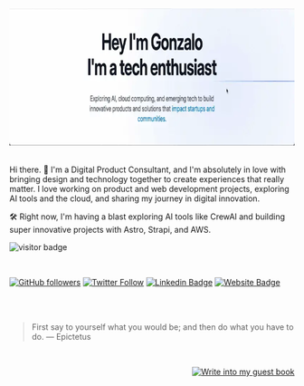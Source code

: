 <div align="center">
<img src="https://github.com/gonzaloalfaro/gonzaloalfaro/blob/main/final1a.webp" alt="eatsleepcode" width="800" height="242" />
</div>
<br/>

Hi there. 👋 I'm a Digital Product Consultant, and I'm absolutely in love with bringing design and technology together to create experiences that really matter. I love working on product and web development projects, exploring AI tools and the cloud, and sharing my journey in digital innovation.

🛠️ Right now, I'm having a blast exploring AI tools like CrewAI and building super innovative projects with Astro, Strapi, and AWS.




<p  align="left"><img src="https://visitor-badge.laobi.icu/badge?page_id=gonzaloalfaro" alt="visitor badge"/></p>
<br/>

[![GitHub followers](https://img.shields.io/github/followers/gonzaloalfaro?style=social)](https://www.github.com/gonzaloalfaro)
[![Twitter Follow](https://img.shields.io/twitter/follow/gonzaloalfarof?style=social)](https://www.x.com/gonzaloalfarof)
[![Linkedin Badge](https://img.shields.io/badge/-gonzaloalfaorf-blue?style=flat-square&logo=Linkedin&logoColor=white&link=https://www.linkedin.com/in/gonzaloalfarof/)](https://www.linkedin.com/in/gonzaloalfarof/)
[![Website Badge](https://img.shields.io/badge/-gonzaloalfaro.com-darkgreen?style=flat-square&logo=Safari&logoColor=white&link=http://www.gonzaloalfaro.com)](https://www.gonzaloalfaro.com/)

<br/>
<br/>


> First say to yourself what you would be;
and then do what you have to do.
> — Epictetus


<div align="right">

<br/>  

[![Write into my guest book](https://img.shields.io/badge/-___%20%F0%9F%96%8B%20Write%20into%20my%20guest%20book-red?style=flat-round)](https://github.com/gonzaloalfaro/gonzaloalfaro/issues/new?template=Guestbook_entry.md&title=Adding+<username>+to+guestbook)
<br/>
